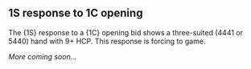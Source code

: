 ## <a name="1S_response_to_1C_opening"> 1S response to 1C opening

The {1S} response to a {1C} opening bid shows a three-suited (4441 or 5440) hand with 9+ HCP. This response is forcing to game.

_More coming soon..._
